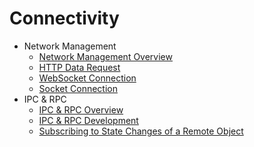 # Connectivity

- Network Management
  - [Network Management Overview](net-mgmt-overview.md)
  - [HTTP Data Request](http-request.md)
  - [WebSocket Connection](websocket-connection.md)
  - [Socket Connection](socket-connection.md)
- IPC & RPC
  - [IPC & RPC Overview](ipc-rpc-overview.md)
  - [IPC & RPC Development](ipc-rpc-development-guideline.md)
  - [Subscribing to State Changes of a Remote Object](subscribe-remote-state.md)
